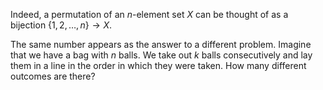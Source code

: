 Indeed, a permutation of an $n$-element set $X$ can be thought of as a
bijection $\{1, 2, \ldots, n\} \to X$.

The same number appears as the answer to a different problem. Imagine
that we have a bag with $n$ balls. We take out $k$ balls consecutively
and lay them in a line in the order in which they were taken. How many
different outcomes are there?
